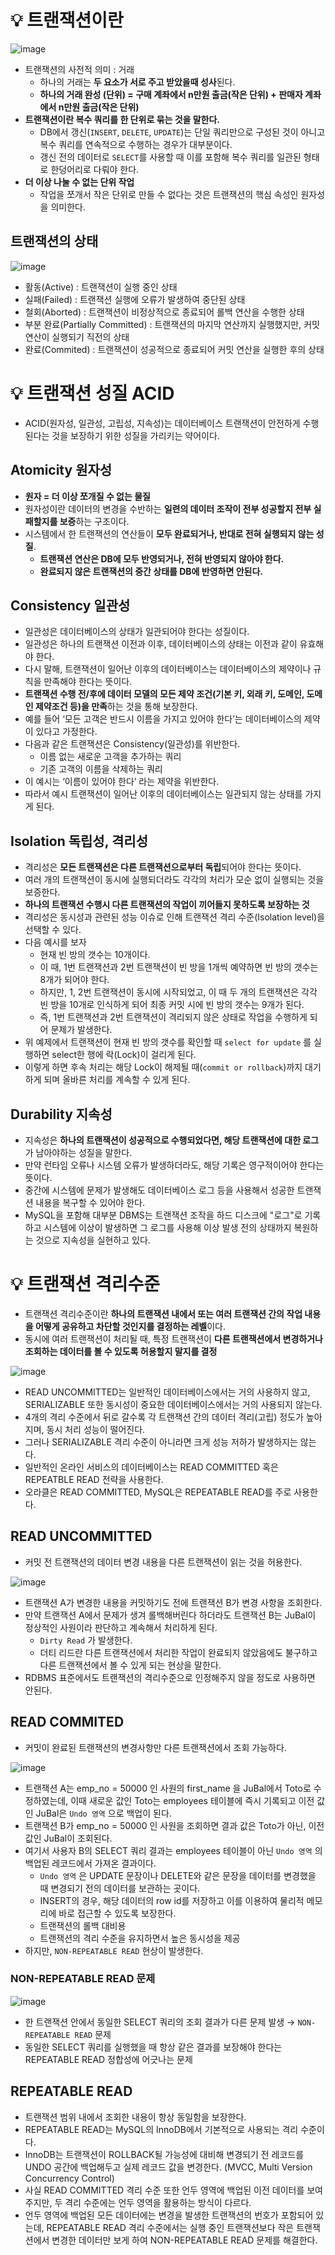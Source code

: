 # 💡 트랜잭션이란
![image](https://github.com/shin-je-woo/TIL/assets/39439576/f4d4bba8-a92b-48c2-b75c-e5845a585b12)

- 트랜잭션의 사전적 의미 : 거래
  - 하나의 거래는 **두 요소가 서로 주고 받았을때 성사**된다.
  - **하나의 거래 완성 (단위) = 구매 계좌에서 n만원 출금(작은 단위) + 판매자 계좌에서 n만원 출금(작은 단위)**
- **트랜잭션이란 복수 쿼리를 한 단위로 묶는 것을 말한다.**
  - DB에서 갱신(`INSERT`, `DELETE`, `UPDATE`)는 단일 쿼리만으로 구성된 것이 아니고 복수 쿼리를 연속적으로 수행하는 경우가 대부분이다.
  - 갱신 전의 데이터로 `SELECT`를 사용할 때 이를 포함해 복수 쿼리를 일관된 형태로 한덩어리로 다뤄야 한다.
- **더 이상 나눌 수 없는 단위 작업**
  - 작업을 쪼개서 작은 단위로 만들 수 없다는 것은 트랜잭션의 핵심 속성인 원자성을 의미한다.

## 트랜잭션의 상태
![image](https://github.com/shin-je-woo/TIL/assets/39439576/f2abb486-5311-4727-86e8-459e32815a62)

- 활동(Active) : 트랜잭션이 실행 중인 상태
- 실패(Failed) : 트랜잭션 실행에 오류가 발생하여 중단된 상태
- 철회(Aborted) : 트랜잭션이 비정상적으로 종료되어 롤백 연산을 수행한 상태
- 부분 완료(Partially Committed) : 트랜잭션의 마지막 연산까지 실행했지만, 커밋 연산이 실행되기 직전의 상태
- 완료(Commited) : 트랜잭션이 성공적으로 종료되어 커밋 연산을 실행한 후의 상태

# 💡 트랜잭션 성질 ACID
- ACID(원자성, 일관성, 고립성, 지속성)는 데이터베이스 트랜잭션이 안전하게 수행된다는 것을 보장하기 위한 성질을 가리키는 약어이다.

## Atomicity 원자성
- **원자 = 더 이상 쪼개질 수 없는 물질**
- 원자성이란 데이터의 변경을 수반하는 **일련의 데이터 조작이 전부 성공할지 전부 실패할지를 보증**하는 구조이다.
- 시스템에서 한 트랜잭션의 연산들이 **모두 완료되거나, 반대로 전혀 실행되지 않는 성질**.
  - **트랜잭션 연산은 DB에 모두 반영되거나, 전혀 반영되지 않아야 한다.**
  - **완료되지 않은 트랜잭션의 중간 상태를 DB에 반영하면 안된다.**
 
## Consistency 일관성
- 일관성은 데이터베이스의 상태가 일관되어야 한다는 성질이다.
- 일관성은 하나의 트랜잭션 이전과 이후, 데이터베이스의 상태는 이전과 같이 유효해야 한다.
- 다시 말해, 트랜잭션이 일어난 이후의 데이터베이스는 데이터베이스의 제약이나 규칙을 만족해야 한다는 뜻이다.
- **트랜잭션 수행 전/후에 데이터 모델의 모든 제약 조건(기본 키, 외래 키, 도메인, 도메인 제약조건 등)을 만족**하는 것을 통해 보장한다.
- 예를 들어 ‘모든 고객은 반드시 이름을 가지고 있어야 한다’는 데이터베이스의 제약이 있다고 가정한다.
- 다음과 같은 트랜잭션은 Consistency(일관성)를 위반한다.
  - 이름 없는 새로운 고객을 추가하는 쿼리
  - 기존 고객의 이름을 삭제하는 쿼리
- 이 예시는 ‘이름이 있어야 한다’ 라는 제약을 위반한다.
- 따라서 예시 트랜잭션이 일어난 이후의 데이터베이스는 일관되지 않는 상태를 가지게 된다.

## Isolation 독립성, 격리성
- 격리성은 **모든 트랜잭션은 다른 트랜잭션으로부터 독립**되어야 한다는 뜻이다.
- 여러 개의 트랜잭션이 동시에 실행되더라도 각각의 처리가 모순 없이 실행되는 것을 보증한다.
- **하나의 트랜잭션 수행시 다른 트랜잭션의 작업이 끼어들지 못하도록 보장하는 것**
- 격리성은 동시성과 관련된 성능 이슈로 인해 트랜잭션 격리 수준(Isolation level)을 선택할 수 있다.
- 다음 예시를 보자
  - 현재 빈 방의 갯수는 10개이다.
  - 이 때, 1번 트랜잭션과 2번 트랜잭션이 빈 방을 1개씩 예약하면 빈 방의 갯수는 8개가 되어야 한다.
  - 하지만, 1, 2번 트랜잭션이 동시에 시작되었고, 이 때 두 개의 트랜잭션은 각각 빈 방을 10개로 인식하게 되어 최종 커밋 시에 빈 방의 갯수는 9개가 된다.
  - 즉, 1번 트랜잭션과 2번 트랜잭션이 격리되지 않은 상태로 작업을 수행하게 되어 문제가 발생한다.
- 위 예제에서 트랜잭션이 현재 빈 방의 갯수를 확인할 때 `select for update` 를 실행하면 select한 행에 락(Lock)이 걸리게 된다.
- 이렇게 하면 후속 처리는 해당 Lock이 해제될 때(`commit or rollback`)까지 대기하게 되며 올바른 처리를 계속할 수 있게 된다.

## Durability 지속성
- 지속성은 **하나의 트랜잭션이 성공적으로 수행되었다면, 해당 트랜잭션에 대한 로그**가 남아야하는 성질을 말한다.
- 만약 런타임 오류나 시스템 오류가 발생하더라도, 해당 기록은 영구적이어야 한다는 뜻이다.
- 중간에 시스템에 문제가 발생해도 데이터베이스 로그 등을 사용해서 성공한 트랜잭션 내용을 복구할 수 있어야 한다.
- MySQL을 포함해 대부분 DBMS는 트랜잭션 조작을 하드 디스크에 "로그"로 기록하고 시스템에 이상이 발생하면 그 로그를 사용해 이상 발생 전의 상태까지 복원하는 것으로 지속성을 실현하고 있다.

# 💡 트랜잭션 격리수준
- 트랜잭션 격리수준이란 **하나의 트랜잭션 내에서 또는 여러 트랜잭션 간의 작업 내용을 어떻게 공유하고 차단할 것인지를 결정하는 레벨**이다.
- 동시에 여러 트랜잭션이 처리될 때, 특정 트랜잭션이 **다른 트랜잭션에서 변경하거나 조회하는 데이터를 볼 수 있도록 허용할지 말지를 결정**

![image](https://github.com/shin-je-woo/TIL/assets/39439576/ea2efa80-45f9-4dee-aaad-9ba6c0a989e2)

- READ UNCOMMITTED는 일반적인 데이터베이스에서는 거의 사용하지 않고, SERIALIZABLE 또한 동시성이 중요한 데이터베이스에서는 거의 사용되지 않는다.
- 4개의 격리 수준에서 뒤로 갈수록 각 트랜잭션 간의 데이터 격리(고립) 정도가 높아지며, 동시 처리 성능이 떨어진다.
- 그러나 SERIALIZABLE 격리 수준이 아니라면 크게 성능 저하가 발생하지는 않는다.
- 일반적인 온라인 서비스의 데이터베이스는 READ COMMITTED 혹은 REPEATBLE READ 전략을 사용한다.
- 오라클은 READ COMMITTED, MySQL은 REPEATABLE READ를 주로 사용한다.

## READ UNCOMMITTED
- 커밋 전 트랜잭션의 데이터 변경 내용을 다른 트랜잭션이 읽는 것을 허용한다.

![image](https://github.com/shin-je-woo/TIL/assets/39439576/fd215021-f0a1-4164-82da-0fbf591f60f9)

- 트랜잭션 A가 변경한 내용을 커밋하기도 전에 트랜잭션 B가 변경 사항을 조회한다.
- 만약 트랜잭션 A에서 문제가 생겨 롤백해버린다 하더라도 트랜잭션 B는 JuBal이 정상적인 사원이라 판단하고 계속해서 처리하게 된다.
  - `Dirty Read` 가 발생한다.
  - 더티 리드란 다른 트랜잭션에서 처리한 작업이 완료되지 않았음에도 불구하고 다른 트랜잭션에서 볼 수 있게 되는 현상을 말한다.
- RDBMS 표준에서도 트랜잭션의 격리수준으로 인정해주지 않을 정도로 사용하면 안된다.

## READ COMMITED
- 커밋이 완료된 트랜잭션의 변경사항만 다른 트랜잭션에서 조회 가능하다.

![image](https://github.com/shin-je-woo/TIL/assets/39439576/bfbce050-0a1d-4a5d-ac9f-6d160e017083)

- 트랜잭션 A는 emp_no = 50000 인 사원의 first_name 을 JuBal에서 Toto로 수정하였는데, 이때 새로운 값인 Toto는 employees 테이블에 즉시 기록되고 이전 값인 JuBal은 `Undo 영역` 으로 백업이 된다.
- 트랜잭션 B가 emp_no = 50000 인 사원을 조회하면 결과 값은 Toto가 아닌, 이전 값인 JuBal이 조회된다.
- 여기서 사용자 B의 SELECT 쿼리 결과는 employees 테이블이 아닌 `Undo 영역` 의 백업된 레코드에서 가져온 결과이다.
  - `Undo 영역` 은 UPDATE 문장이나 DELETE와 같은 문장을 데이터를 변경했을 때 변경되기 전의 데이터를 보관하는 곳이다.
  - INSERT의 경우, 해당 데이터의 row id를 저장하고 이를 이용하여 물리적 메모리에 바로 접근할 수 있도록 보장한다.
  - 트랜잭션의 롤백 대비용
  - 트랜잭션의 격리 수준을 유지하면서 높은 동시성을 제공
- 하지만, `NON-REPEATABLE READ` 현상이 발생한다.

### NON-REPEATABLE READ 문제
![image](https://github.com/shin-je-woo/TIL/assets/39439576/2006fd6b-f33a-4814-8bf5-4027fd7e6c1c)

- 한 트랜잭션 안에서 동일한 SELECT 쿼리의 조회 결과가 다른 문제 발생 → `NON-REPEATABLE READ` 문제
- 동일한 SELECT 쿼리를 실행했을 때 항상 같은 결과를 보장해야 한다는 REPEATABLE READ 정합성에 어긋나는 문제

## REPEATABLE READ
- 트랜잭션 범위 내에서 조회한 내용이 항상 동일함을 보장한다.
- REPEATABLE READ는 MySQL의 InnoDB에서 기본적으로 사용되는 격리 수준이다.
- InnoDB는 트랜잭션이 ROLLBACK될 가능성에 대비해 변경되기 전 레코드를 UNDO 공간에 백업해두고 실제 레코드 값을 변경한다. (MVCC, Multi Version Concurrency Control)
- 사실 READ COMMITTED 격리 수준 또한 언두 영역에 백업된 이전 데이터를 보여 주지만, 두 격리 수준에는 언두 영역을 활용하는 방식이 다르다.
- 언두 영역에 백업된 모든 데이터에는 변경을 발생한 트랜잭션의 번호가 포함되어 있는데, REPEATABLE READ 격리 수준에서는 실행 중인 트랜잭션보다 작은 트랜잭션에서 변경한 데이터만 보게 하여 NON-REPEATABLE READ 문제를 해결한다.
